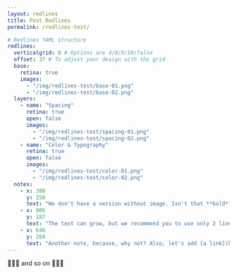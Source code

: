 ```yaml
---
layout: redlines
title: Post Redlines
permalink: /redlines-test/

# Redlines YAML structure
redlines:
  verticalgrid: 8 # Options are 4/8/5/10/false
  offset: 37 # To adjust your design with the grid
  base:
    retina: true
    images: 
      - "/img/redlines-test/base-01.png"
      - "/img/redlines-test/base-02.png"
  layers:
    - name: "Spacing"
      retina: true
      open: false
      images: 
        - "/img/redlines-test/spacing-01.png"
        - "/img/redlines-test/spacing-02.png"
    - name: "Color & Typography"
      retina: true
      open: false
      images: 
        - "/img/redlines-test/color-01.png"
        - "/img/redlines-test/color-02.png"
  notes:
    - x: 380
      y: 250
      text: "We don't have a version without image. Isn't that **bold**?"
    - x: 906
      y: 187
      text: "The text can grow, but we recommend you to use only 2 line headlines"
    - x: 646
      y: 269
      text: "Another note, because, why not? Also, let's add [a link](https://www.etsy.com/)"
---
```


:metal::metal::metal: and so on :metal::metal::metal:
